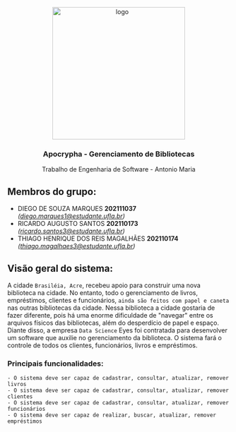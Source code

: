 <p align="center">
    <img src="https://user-images.githubusercontent.com/90580148/215501721-5e10305b-3d98-4ca0-b15d-a4350c0bcf24.jpeg" alt="logo" width="300" height="300">
</p>

<h3 align="center">Apocrypha - Gerenciamento de Bibliotecas </h3>

<p align="center">
    Trabalho de Engenharia de Software - Antonio Maria
</p>
    
## Membros do grupo:
- DIEGO DE SOUZA MARQUES **202111037** *(diego.marques1@estudante.ufla.br)*
- RICARDO AUGUSTO SANTOS **202110173** *(ricardo.santos3@estudante.ufla.br)*
- THIAGO HENRIQUE DOS REIS MAGALHÃES **202110174** *(thiago.magalhaes3@estudante.ufla.br)*

## Visão geral do sistema:
A cidade `Brasiléia, Acre`, recebeu apoio para construir uma nova biblioteca na cidade. No entanto, todo o gerenciamento de livros, empréstimos, clientes e funcionários, `ainda são feitos com papel e caneta` nas outras bibliotecas da cidade. Nessa biblioteca a cidade gostaria de fazer diferente, pois há uma enorme dificuldade de "navegar" entre os arquivos físicos das bibliotecas, além do desperdício de papel e espaço. Diante disso, a empresa `Data Science` Eyes foi contratada para desenvolver um software que auxilie no gerenciamento da biblioteca. 
O sistema fará o controle de todos os clientes, funcionários, livros e empréstimos.

### Principais funcionalidades:
    - O sistema deve ser capaz de cadastrar, consultar, atualizar, remover livros
    - O sistema deve ser capaz de cadastrar, consultar, atualizar, remover clientes
    - O sistema deve ser capaz de cadastrar, consultar, atualizar, remover funcionários
    - O sistema deve ser capaz de realizar, buscar, atualizar, remover empréstimos
